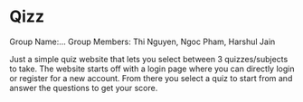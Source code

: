 # Qizz
Group Name:...
Group Members: Thi Nguyen, Ngoc Pham, Harshul Jain

Just a simple quiz website that lets you select between 3 quizzes/subjects to take. The website starts off with a login page where you can directly login or register for a new account. From there you select a quiz to start from and answer the questions to get your score. 
